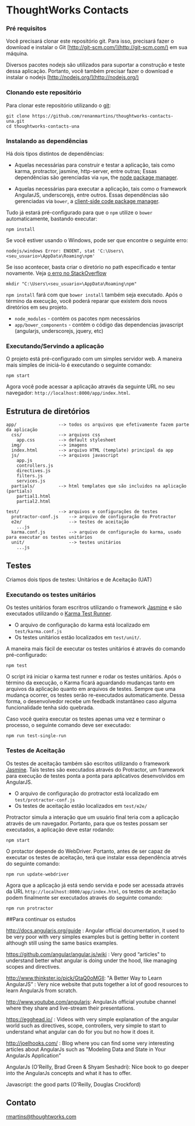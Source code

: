 # ThoughtWorks Contacts

### Pré requisitos

Você precisará clonar este repositório git. Para isso, precisará fazer o download e instalar o Git [http://git-scm.com/](http://git-scm.com/) em sua máquina.

Diversos pacotes nodejs são utilizados para suportar a construção e teste dessa aplicação. Portanto, você também precisar fazer o download e instalar o nodejs [http://nodejs.org/](http://nodejs.org/)

### Clonando este repositório

Para clonar este repositório utilizando o [git][git]:

```
git clone https://github.com/renanmartins/thoughtworks-contacts-una.git
cd thoughtworks-contacts-una
```

### Instalando as dependências

Há dois tipos distintos de dependências:

* Aquelas necessárias para construir e testar a aplicação, tais como karma, protractor, jasmine, http-server, entre outras; Essas dependências são gerenciadas via `npm`, the [node package manager][npm].

* Aquelas necessárias para executar a aplicação, tais como o framework AngularJS, underscorejs, entre outros. Essas dependências são gerenciadas via `bower`, a [client-side code package manager][bower].

Tudo já estará pré-configurado para que o `npm` utilize o `bower` automaticamente, bastando executar:

```
npm install
```

Se você estiver usando o Windows, pode ser que encontre o seguinte erro:

`nodejs/windows Error: ENOENT, stat 'C:\Users\<seu_usuario>\AppData\Roaming\npm'`

Se isso acontecer, basta criar o diretório no path especificado e tentar novamente. Veja [o erro no StackOverflow][windows-error]

```
mkdir "C:\Users\<seu_usuario>\AppData\Roaming\npm"
```

`npm install` fará com que `bower install` também seja executado. Após o término da execução, você poderá reparar que existem dois novos diretórios em seu projeto.

* `node_modules` - contém os pacotes npm necessários
* `app/bower_components` - contém o código das dependencias javascript (angularjs, underscorejs, jquery, etc)

### Executando/Servindo a aplicação

O projeto está pré-configurado com um simples servidor web. A maneira mais simples de iniciá-lo é executando o seguinte comando:

```
npm start
```

Agora você pode acessar a aplicação através da seguinte URL no seu navegador: `http://localhost:8000/app/index.html`.



## Estrutura de diretórios

    app/                --> todos os arquivos que efetivamente fazem parte da aplicação
      css/              --> arquivos css
        app.css         --> default stylesheet
      img/              --> imagens
      index.html        --> arquivo HTML (template) principal da app
      js/               --> arquivos javascript
        app.js
        controllers.js
        directives.js
        filters.js
        services.js
      partials/         --> html templates que são incluidos na aplicação (partials)
        partial1.html
        partial2.html

    test/               --> arquivos e configurações de testes
      protractor-conf.js    --> arquivo de configuração do Protractor
      e2e/                  --> testes de aceitação
        ...js
      karma.conf.js         --> arquivo de configuração do karma, usado para executar os testes unitários
      unit/                 --> testes unitários
        ...js

## Testes

Criamos dois tipos de testes: Unitários e de Aceitação (UAT)

### Executando os testes unitários

Os testes unitários foram escritros utilizando o framework [Jasmine][jasmine] e são executados utilizando o [Karma Test Runner][karma].

* O arquivo de configuração do karma está localizado em `test/karma.conf.js`
* Os testes unitários estão localizados em `test/unit/`.

A maneira mais fácil de executar os testes unitários é através do comando pré-configurado:

```
npm test
```

O script irá iniciar o karma test runner e rodar os testes unitários. Após o término da execução, o Karma ficará aguardando mudanças tanto em arquivos da aplicação quanto em arquivos de testes. Sempre que uma mudança ocorrer, os testes serão re-executados automaticamente. Dessa forma, o desenvolvedor recebe um feedbadk instantâneo caso alguma funcionalidade tenha sido quebrada.

Caso você queira executar os testes apenas uma vez e terminar o processo, o seguinte comando deve ser executado:

```
npm run test-single-run
```


### Testes de Aceitação

Os testes de aceitação também são escritos utilizando o framework [Jasmine][jasmine]. Tais testes são executados através do Protractor, um framework para execução de testes ponta a ponta para aplicativos desenvolvidos em AngularJS.

* O arquivo de configuração do protractor está localizado em `test/protractor-conf.js`
* Os testes de aceitação estão localizados em `test/e2e/`

Protractor simula a interação que um usuário final teria com a aplicação através de um navegador. Portanto, para que os testes possam ser executados, a aplicação deve estar rodando:

```
npm start
```

O protactor depende do WebDriver. Portanto, antes de ser capaz de executar os testes de aceitação, terá que instalar essa dependência atrvés do seguinte comando:

```
npm run update-webdriver
```

Agora que a aplicação já está sendo servida e pode ser acessada através da URL `http://localhost:8000/app/index.html`, os testes de aceitação podem finalmente ser executados através do seguinte comando:

```
npm run protractor
```


##Para continuar os estudos

http://docs.angularjs.org/guide : Angular official documentation, it used to be very poor with very simples examples but is getting better in content although still using the same basics examples.

https://github.com/angular/angular.js/wiki : Very good “articles" to understand better what angular is doing under the hood, like managing scopes and directives.

http://www.thinkster.io/pick/GtaQ0oMGIl: "A Better Way to Learn AngularJS” : Very nice website that puts together a lot of good resources to learn AngularJs from scratch.

http://www.youtube.com/angularjs: AngularJs official youtube channel where they share and live-stream their presentations.

https://egghead.io/ : Videos with very simple explanation of the angular world such as directives, scope, controllers, very simple to start to understand what angular can do for you but no how it does it.

http://joelhooks.com/ :  Blog where you can find some very interesting articles about AngularJs such as "Modeling Data and State in Your AngularJs Application”

AngularJs (O'Reilly, Brad Green & Shyam Seshadri): Nice book to go deeper into the AngularJs concepts and what it has to offer.

Javascript: the good parts (O'Reilly, Douglas Crockford)

## Contato
rmartins@thoughtworks.com

[git]: http://git-scm.com/
[bower]: http://bower.io
[npm]: https://www.npmjs.org/
[node]: http://nodejs.org
[protractor]: https://github.com/angular/protractor
[jasmine]: http://pivotal.github.com/jasmine/
[karma]: http://karma-runner.github.io
[http-server]: https://github.com/nodeapps/http-server
[windows-error]: http://stackoverflow.com/questions/25093276/nodejs-windows-error-enoent-stat-c-users-rt-appdata-roaming-npm